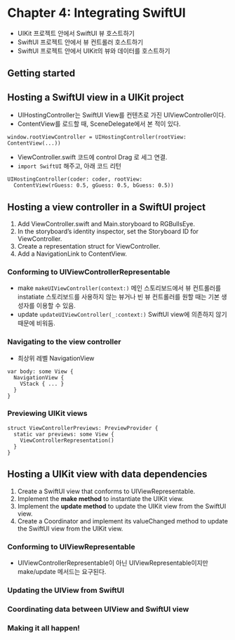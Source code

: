 # Chapter 4: Integrating SwiftUI
* UIKit 프로젝트 안에서 SwiftUI 뷰 호스트하기
* SwiftUI 프로젝트 안에서 뷰 컨트롤러 호스트하기
* SwiftUI 프로젝트 안에서 UIKit의 뷰와 데이터를 호스트하기

## Getting started

## Hosting a SwiftUI view in a UIKit project
* UIHostingController는 SwiftUI View를 컨텐츠로 가진 UIViewController이다.
* ContentView를 로드할 때, SceneDelegate에서 본 적이 있다.
~~~
window.rootViewController = UIHostingController(rootView: ContentView(...))
~~~

* ViewController.swift 코드에 control Drag 로 세그 연결.
* `import SwiftUI` 해주고, 아래 코드 리턴
~~~
UIHostingController(coder: coder, rootView:
  ContentView(rGuess: 0.5, gGuess: 0.5, bGuess: 0.5))
~~~

## Hosting a view controller in a SwiftUI project
1. Add ViewController.swift and Main.storyboard to RGBullsEye.
2. In the storyboard’s identity inspector, set the Storyboard ID for ViewController.
3. Create a representation struct for ViewController.
4. Add a NavigationLink to ContentView.

### Conforming to UIViewControllerRepresentable
* make `makeUIViewController(context:)`
메인 스토리보드에서 뷰 컨트롤러를 instatiate
스토리보드를 사용하지 않는 뷰거나 빈 뷰 컨트롤러를 원할 때는 기본 생성자를 이용할 수 있음.
* update `updateUIViewController(_:context:)`
SwiftUI view에 의존하지 않기 때문에 비워둠.

### Navigating to the view controller
* 최상위 레벨 NavigationView
~~~
var body: some View {
  NavigationView {
    VStack { ... }
  }
}
~~~

### Previewing UIKit views
~~~
struct ViewControllerPreviews: PreviewProvider {
  static var previews: some View {
    ViewControllerRepresentation()
  }
}
~~~

## Hosting a UIKit view with data dependencies
1. Create a SwiftUI view that conforms to UIViewRepresentable.
2. Implement the **make method** to instantiate the UIKit view.
3. Implement the **update method** to update the UIKit view from the SwiftUI view.
4. Create a Coordinator and implement its valueChanged method to update the SwiftUI view from the UIKit view.

### Conforming to UIViewRepresentable
* UIViewControllerRepresentable이 아닌 UIViewRepresentable이지만 make/update 메서드는 요구된다. 

### Updating the UIView from SwiftUI
### Coordinating data between UIView and SwiftUI view
### Making it all happen!

